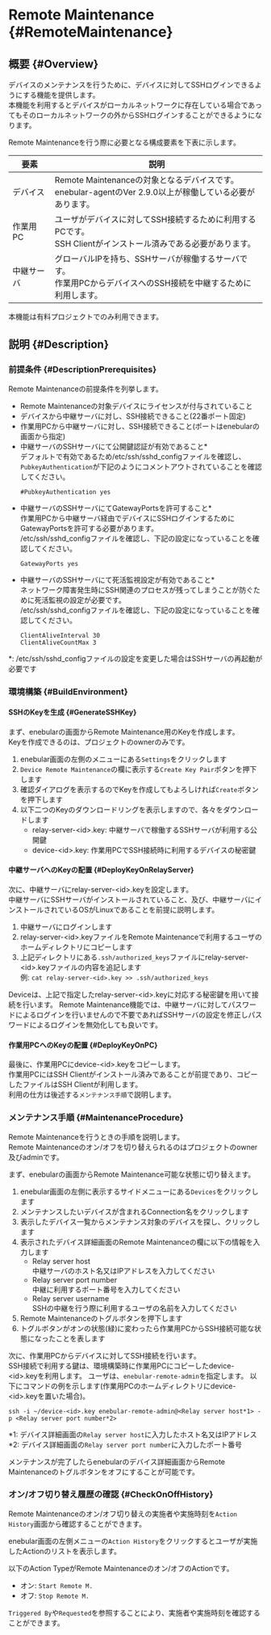 # Remote Maintenance {#RemoteMaintenance}

## 概要 {#Overview}

デバイスのメンテナンスを行うために、デバイスに対してSSHログインできるようにする機能を提供します。  
本機能を利用するとデバイスがローカルネットワークに存在している場合であってもそのローカルネットワークの外からSSHログインすることができるようになります。

Remote Maintenanceを行う際に必要となる構成要素を下表に示します。

| 要素 | 説明 |
| --- | --- |
| デバイス | Remote Maintenanceの対象となるデバイスです。<br/>enebular-agentのVer 2.9.0以上が稼働している必要があります。 |
| 作業用PC | ユーザがデバイスに対してSSH接続するために利用するPCです。<br/>SSH Clientがインストール済みである必要があります。 |
| 中継サーバ | グローバルIPを持ち、SSHサーバが稼働するサーバです。<br/>作業用PCからデバイスへのSSH接続を中継するために利用します。 |

本機能は有料プロジェクトでのみ利用できます。

## 説明 {#Description}

### 前提条件 {#DescriptionPrerequisites}

Remote Maintenanceの前提条件を列挙します。  

* Remote Maintenanceの対象デバイスにライセンスが付与されていること
* デバイスから中継サーバに対し、SSH接続できること(22番ポート固定)
* 作業用PCから中継サーバに対し、SSH接続できること(ポートはenebularの画面から指定)
* 中継サーバのSSHサーバにて公開鍵認証が有効であること*  
  デフォルトで有効であるため/etc/ssh/sshd_configファイルを確認し、`PubkeyAuthentication`が下記のようにコメントアウトされていることを確認してください。
  ```
  #PubkeyAuthentication yes
  ```
* 中継サーバのSSHサーバにてGatewayPortsを許可すること*  
  作業用PCから中継サーバ経由でデバイスにSSHログインするためにGatewayPortsを許可する必要があります。  
  /etc/ssh/sshd_configファイルを確認し、下記の設定になっていることを確認してください。
  ```
  GatewayPorts yes
  ```
* 中継サーバのSSHサーバにて死活監視設定が有効であること*  
  ネットワーク障害発生時にSSH関連のプロセスが残ってしまうことが防ぐために死活監視の設定が必要です。  
  /etc/ssh/sshd_configファイルを確認し、下記の設定になっていることを確認してください。
  ```
  ClientAliveInterval 30
  ClientAliveCountMax 3
  ```
*: /etc/ssh/sshd_configファイルの設定を変更した場合はSSHサーバの再起動が必要です

### 環境構築 {#BuildEnvironment}

#### SSHのKeyを生成 {#GenerateSSHKey}

まず、enebularの画面からRemote Maintenance用のKeyを作成します。  
Keyを作成できるのは、プロジェクトのownerのみです。

1. enebular画面の左側のメニューにある`Settings`をクリックします
1. `Device Remote Maintenance`の欄に表示する`Create Key Pair`ボタンを押下します
1. 確認ダイアログを表示するのでKeyを作成してもよろしければ`Create`ボタンを押下します
1. 以下二つのKeyのダウンロードリングを表示しますので、各々をダウンロードします
    * relay-server-&lt;id&gt;.key: 中継サーバで稼働するSSHサーバが利用する公開鍵
    * device-&lt;id&gt;.key: 作業用PCでSSH接続時に利用するデバイスの秘密鍵

#### 中継サーバへのKeyの配置 {#DeployKeyOnRelayServer}

次に、中継サーバにrelay-server-&lt;id&gt;.keyを設定します。  
中継サーバにSSHサーバがインストールされていること、及び、中継サーバにインストールされているOSがLinuxであることを前提に説明します。

1. 中継サーバにログインします
1. relay-server-&lt;id&gt;.keyファイルをRemote Maintenanceで利用するユーザのホームディレクトリにコピーします
1. 上記ディレクトリにある`.ssh/authorized_keys`ファイルにrelay-server-&lt;id&gt;.keyファイルの内容を追記します  
  例: `cat relay-server-<id>.key >> .ssh/authorized_keys`

Deviceは、上記で指定したrelay-server-&lt;id&gt;.keyに対応する秘密鍵を用いて接続を行います。
Remote Maintenance機能では、中継サーバに対してパスワードによるログインを行いませんので不要であればSSHサーバの設定を修正しパスワードによるログインを無効化しても良いです。

#### 作業用PCへのKeyの配置 {#DeployKeyOnPC}

最後に、作業用PCにdevice-&lt;id&gt;.keyをコピーします。  
作業用PCにはSSH Clientがインストール済みであることが前提であり、コピーしたファイルはSSH Clientが利用します。  
利用の仕方は後述する`メンテナンス手順`で説明します。

### メンテナンス手順 {#MaintenanceProcedure}

Remote Maintenanceを行うときの手順を説明します。  
Remote Maintenanceのオン/オフを切り替えられるのはプロジェクトのowner及びadminです。

まず、enebularの画面からRemote Maintenance可能な状態に切り替えます。

1. enebular画面の左側に表示するサイドメニューにある`Devices`をクリックします
1. メンテナンスしたいデバイスが含まれるConnection名をクリックします
1. 表示したデバイス一覧からメンテナンス対象のデバイスを探し、クリックします
1. 表示されたデバイス詳細画面のRemote Maintenanceの欄に以下の情報を入力します
    * Relay server host  
      中継サーバのホスト名又はIPアドレスを入力してください
    * Relay server port number  
      中継に利用するポート番号を入力してください
    * Relay server username  
      SSHの中継を行う際に利用するユーザの名前を入力してください
1. Remote Maintenanceのトグルボタンを押下します
1. トグルボタンがオンの状態(緑)に変わったら作業用PCからSSH接続可能な状態になったことを表します

次に、作業用PCからデバイスに対してSSH接続を行います。  
SSH接続で利用する鍵は、環境構築時に作業用PCにコピーしたdevice-&lt;id&gt;.keyを利用します。
ユーザは、`enebular-remote-admin`を指定します。
以下にコマンドの例を示します(作業用PCのホームディレクトリにdevice-&lt;id&gt;.keyを置いた場合)。
```
ssh -i ~/device-<id>.key enebular-remote-admin@<Relay server host*1> -p <Relay server port number*2>
```
\*1: デバイス詳細画面の`Relay server host`に入力したホスト名又はIPアドレス  
\*2: デバイス詳細画面の`Relay server port number`に入力したポート番号  

メンテナンスが完了したらenebularのデバイス詳細画面からRemote Maintenanceのトグルボタンをオフにすることが可能です。

### オン/オフ切り替え履歴の確認 {#CheckOnOffHistory}

Remote Maintenanceのオン/オフ切り替えの実施者や実施時刻を`Action History`画面から確認することができます。  

enebular画面の左側メニューの`Action History`をクリックするとユーザが実施したActionのリストを表示します。

以下のAction TypeがRemote Maintenanceのオン/オフのActionです。

* オン: `Start Remote M.`
* オフ: `Stop Remote M.`

`Triggered By`や`Requested`を参照することにより、実施者や実施時刻を確認することができます。
